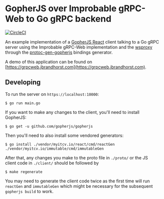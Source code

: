 # GopherJS over Improbable gRPC-Web to Go gRPC backend
[![CircleCI](https://circleci.com/gh/johanbrandhorst/grpcweb-example.svg?style=svg)](https://circleci.com/gh/johanbrandhorst/grpcweb-example)

An example implementation of a
[GopherJS React](https://myitcv.io/react)
client talking to a Go gRPC server using the Improbable gRPC-Web implementation and
the [wsproxy](https://github.com/johanbrandhorst/protobuf/tree/master/wsproxy)
through the
[protoc-gen-gopherjs](https://github.com/johanbrandhorst/protobuf/tree/master/protoc-gen-gopherjs)
bindings generator.

A demo of this application can be found on
[https://grpcweb.jbrandhorst.com](https://grpcweb.jbrandhorst.com).

## Developing
To run the server on `https://localhost:10000`:

```
$ go run main.go
```

If you want to make any changes to the client, you'll need to install GopherJS:

```
$ go get -u github.com/gopherjs/gopherjs
```

Then you'll need to also install some vendored generators:

```
$ go install ./vendor/myitcv.io/react/cmd/reactGen ./vendor/myitcv.io/immutable/cmd/immutableGen
```

After that, any changes you make to the proto file in `./proto/` or the JS client code
in `./client/` should be followed by

```
$ make regenerate
```

You may need to generate the client code twice as the first time will run `reactGen` and
`immutableGen` which might be necessary for the subsequent `gopherjs build` to work.
